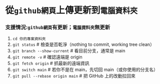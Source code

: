 # 從`github網頁`上傳更新到`電腦資料夾`
###  支援情況:`github網頁`有更新；`電腦資料夾`無更新
1. `cd 你的專案資料夾`
2. `git status`         # 檢查是否乾淨（nothing to commit, working tree clean）
3. `git branch --show-current`         # 看目前分支，通常是 main
4. `git remote -v`         # 確認遠端是 origin
5. `git fetch origin`      # 抓最新的遠端資訊
6. `git switch main`       # 若你不是在 main，先切回 main（或你使用的分支名）
7. `git pull --rebase origin main`   # 把 GitHub 上的改動拉回來
